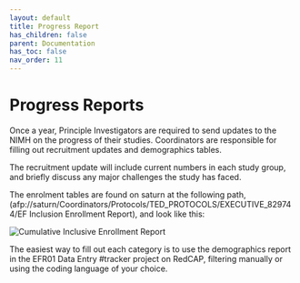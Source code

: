 ```yaml
---
layout: default
title: Progress Report
has_children: false
parent: Documentation
has_toc: false
nav_order: 11
---
```

# Progress Reports

Once a year, Principle Investigators are required to send updates to the NIMH on the progress of their studies. Coordinators are responsible for filling out recruitment updates and demographics tables. 

The recruitment update will include current numbers in each study group, and briefly discuss any major challenges the study has faced. 

The enrolment tables are found on saturn at the following path,  (afp://saturn/Coordinators/Protocols/TED_PROTOCOLS/EXECUTIVE_829744/EF Inclusion Enrollment Report), and look like this: 

<img src="/executivefunction/assets/images/CIER.png" alt="Cumulative Inclusive Enrollment Report"> 

The easiest way to fill out each category is to use the demographics report in the EFR01 Data Entry #tracker project on RedCAP, filtering manually or using the coding language of your choice. 

